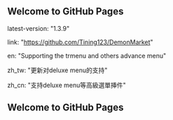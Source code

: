 ## Welcome to GitHub Pages
latest-version: "1.3.9"


link: "https://github.com/Tining123/DemonMarket"


en: "Supporting the trmenu and others advance menu"


zh_tw: "更新对deluxe menu的支持"


zh_cn: "支持deluxe menu等高級選單挿件"

## Welcome to GitHub Pages
